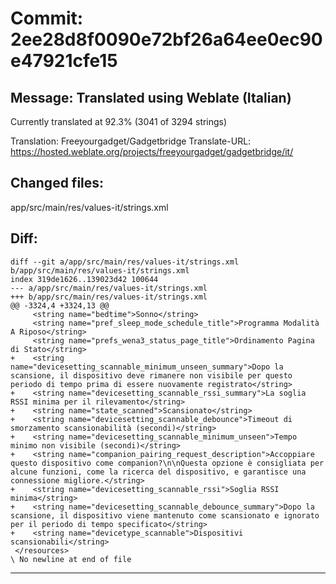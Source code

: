 # Commit: 2ee28d8f0090e72bf26a64ee0ec90e47921cfe15
## Message: Translated using Weblate (Italian)

Currently translated at 92.3% (3041 of 3294 strings)

Translation: Freeyourgadget/Gadgetbridge
Translate-URL: https://hosted.weblate.org/projects/freeyourgadget/gadgetbridge/it/
## Changed files:
app/src/main/res/values-it/strings.xml

## Diff:
```
diff --git a/app/src/main/res/values-it/strings.xml b/app/src/main/res/values-it/strings.xml
index 319de1626..139023d42 100644
--- a/app/src/main/res/values-it/strings.xml
+++ b/app/src/main/res/values-it/strings.xml
@@ -3324,4 +3324,13 @@
     <string name="bedtime">Sonno</string>
     <string name="pref_sleep_mode_schedule_title">Programma Modalità A Riposo</string>
     <string name="prefs_wena3_status_page_title">Ordinamento Pagina di Stato</string>
+    <string name="devicesetting_scannable_minimum_unseen_summary">Dopo la scansione, il dispositivo deve rimanere non visibile per questo periodo di tempo prima di essere nuovamente registrato</string>
+    <string name="devicesetting_scannable_rssi_summary">La soglia RSSI minima per il rilevamento</string>
+    <string name="state_scanned">Scansionato</string>
+    <string name="devicesetting_scannable_debounce">Timeout di smorzamento scansionabilità (secondi)</string>
+    <string name="devicesetting_scannable_minimum_unseen">Tempo minimo non visibile (secondi)</string>
+    <string name="companion_pairing_request_description">Accoppiare questo dispositivo come companion?\n\nQuesta opzione è consigliata per alcune funzioni, come la ricerca del dispositivo, e garantisce una connessione migliore.</string>
+    <string name="devicesetting_scannable_rssi">Soglia RSSI minima</string>
+    <string name="devicesetting_scannable_debounce_summary">Dopo la scansione, il dispositivo viene mantenuto come scansionato e ignorato per il periodo di tempo specificato</string>
+    <string name="devicetype_scannable">Dispositivi scansionabili</string>
 </resources>
\ No newline at end of file
```
-----------------------------------
